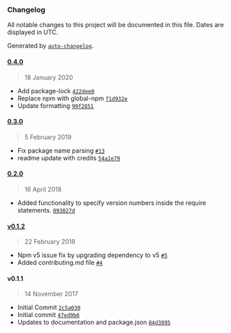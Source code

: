 ### Changelog

All notable changes to this project will be documented in this file. Dates are displayed in UTC.

Generated by [`auto-changelog`](https://github.com/CookPete/auto-changelog).

#### [0.4.0](https://github.com/neohelden/node-red-contrib-function-npm/compare/0.3.0...0.4.0)

> 18 January 2020

- Add package-lock [`422dee0`](https://github.com/neohelden/node-red-contrib-function-npm/commit/422dee09180a724c32d433e4b7bb196b3881aebb)
- Replace npm with global-npm [`f1d932e`](https://github.com/neohelden/node-red-contrib-function-npm/commit/f1d932e9a8aaf2ff745d61074923ecfc42310c71)
- Update formatting [`99f2851`](https://github.com/neohelden/node-red-contrib-function-npm/commit/99f2851c0d8da299a2b607aaa9f8b65ae840d777)

#### [0.3.0](https://github.com/neohelden/node-red-contrib-function-npm/compare/0.2.0...0.3.0)

> 5 February 2019

- Fix package name parsing [`#13`](https://github.com/neohelden/node-red-contrib-function-npm/pull/13)
- readme update with credits [`54a1e79`](https://github.com/neohelden/node-red-contrib-function-npm/commit/54a1e794de409ce1ce97d4959cffb0117b480bc7)

#### [0.2.0](https://github.com/neohelden/node-red-contrib-function-npm/compare/v0.1.2...0.2.0)

> 16 April 2018

- Added functionality to specify version numbers inside the require statements. [`093027d`](https://github.com/neohelden/node-red-contrib-function-npm/commit/093027d2feb66ab6544ad1054c0c0ce4b9a0453b)

#### [v0.1.2](https://github.com/neohelden/node-red-contrib-function-npm/compare/v0.1.1...v0.1.2)

> 22 February 2018

- Npm v5 issue fix by upgrading dependency to v5 [`#5`](https://github.com/neohelden/node-red-contrib-function-npm/pull/5)
- Added contributing.md file [`#4`](https://github.com/neohelden/node-red-contrib-function-npm/pull/4)

#### v0.1.1

> 14 November 2017

- Initial Commit [`2c5a030`](https://github.com/neohelden/node-red-contrib-function-npm/commit/2c5a0303e4d75e17cb6e49e15f7c0276906984fb)
- Initial commit [`47ed9b6`](https://github.com/neohelden/node-red-contrib-function-npm/commit/47ed9b66402ed67c354fa2e86c9850ba29d26418)
- Updates to documentation and package.json [`84d3895`](https://github.com/neohelden/node-red-contrib-function-npm/commit/84d389523c7cc854a8f3fd387d9d25ecc6f986d9)
